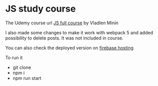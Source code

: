 # JS study course 

The Udemy course url [JS full course](https://www.udemy.com/course/javascript-full-guide/) by Vladlen Minin

I also made some changes to make it work with webpack 5 and added possibility to delete posts. It was not included in course.

You can also check the deployed version on [firebase hosting](https://jscourse-blog.web.app)

To run it

- git clone
- npm i
- npm run start 